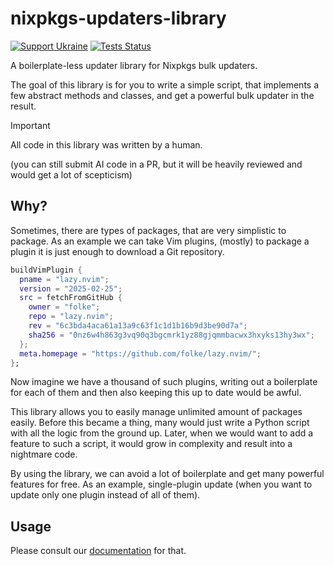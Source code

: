 # nixpkgs-updaters-library

[![Support Ukraine](https://badgen.net/badge/support/UKRAINE/?color=0057B8&labelColor=FFD700)](https://www.gov.uk/government/news/ukraine-what-you-can-do-to-help)
[![Tests Status](https://github.com/PerchunPak/nixpkgs-updaters-library/actions/workflows/test.yml/badge.svg?branch=main)](https://github.com/PerchunPak/nixpkgs-updaters-library/actions?query=workflow%3Atest)

A boilerplate-less updater library for Nixpkgs bulk updaters.

The goal of this library is for you to write a simple script, that implements
a few abstract methods and classes, and get a powerful bulk updater in the
result.

> [!IMPORTANT]
> All code in this library was written by a human.
>
> (you can still submit AI code in a PR, but it will be heavily reviewed and
> would get a lot of scepticism)

## Why?

Sometimes, there are types of packages, that are very simplistic to package. As
an example we can take Vim plugins, (mostly) to package a plugin it is just
enough to download a Git repository.

```nix
buildVimPlugin {
  pname = "lazy.nvim";
  version = "2025-02-25";
  src = fetchFromGitHub {
    owner = "folke";
    repo = "lazy.nvim";
    rev = "6c3bda4aca61a13a9c63f1c1d1b16b9d3be90d7a";
    sha256 = "0nz6w4h863g3vq90q3bgcmrk1yz88gjqmmbacwx3hxyks13hy3wx";
  };
  meta.homepage = "https://github.com/folke/lazy.nvim/";
};
```

Now imagine we have a thousand of such plugins, writing out a boilerplate for
each of them and then also keeping this up to date would be awful.

This library allows you to easily manage unlimited amount of packages easily.
Before this became a thing, many would just write a Python script with all the
logic from the ground up. Later, when we would want to add a feature to such
a script, it would grow in complexity and result into a nightmare code.

By using the library, we can avoid a lot of boilerplate and get many powerful
features for free. As an example, single-plugin update (when you want to update
only one plugin instead of all of them).

## Usage

Please consult our [documentation] for that.

<!-- TODO -->
[documentation]: https://example.com
